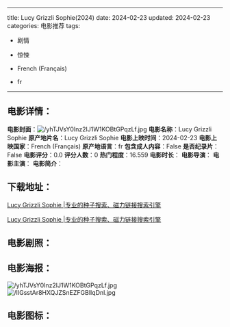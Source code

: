 
---
title: Lucy Grizzli Sophie(2024)
date: 2024-02-23
updated: 2024-02-23
categories: 电影推荐
tags:
- 剧情
- 惊悚

- French (Français)
- fr
---


> 

## **电影详情**：

**电影封面**：<img src="https://image.tmdb.org/t/p/w200/yhTJVsY0Inz2lJ1W1KOBtGPqzLf.jpg" alt="/yhTJVsY0Inz2lJ1W1KOBtGPqzLf.jpg" title="/yhTJVsY0Inz2lJ1W1KOBtGPqzLf.jpg">
**电影名称**：Lucy Grizzli Sophie
**原产地片名**：Lucy Grizzli Sophie
**电影上映时间**：2024-02-23
**电影上映国家**：French (Français)
**原产地语言**：fr
**包含成人内容**：False
**是否纪录片**：False
**电影评分**：0.0
**评分人数**：0
**热门程度**：16.559
**电影时长**：
**电影导演**：
**电影主演**：
**电影简介**：

## **下载地址**：
[Lucy Grizzli Sophie |专业的种子搜索、磁力链接搜索引擎](https://movie.amd794.com:2083/?search=Lucy%20Grizzli%20Sophie&ordering=&mode=match_phrase&page_size=10&page=1)

[Lucy Grizzli Sophie |专业的种子搜索、磁力链接搜索引擎](https://movie.amd794.com:2083/?search=Lucy%20Grizzli%20Sophie&ordering=&mode=match_phrase&page_size=10&page=1)
 

## **电影剧照**：


## **电影海报**：
<img src="https://image.tmdb.org/t/p/original/yhTJVsY0Inz2lJ1W1KOBtGPqzLf.jpg" alt="/yhTJVsY0Inz2lJ1W1KOBtGPqzLf.jpg" title="/yhTJVsY0Inz2lJ1W1KOBtGPqzLf.jpg"><img src="https://image.tmdb.org/t/p/original/lIGsstAr8HXQJZSnEZFGBlIqDnl.jpg" alt="/lIGsstAr8HXQJZSnEZFGBlIqDnl.jpg" title="/lIGsstAr8HXQJZSnEZFGBlIqDnl.jpg">

## **电影图标**：

